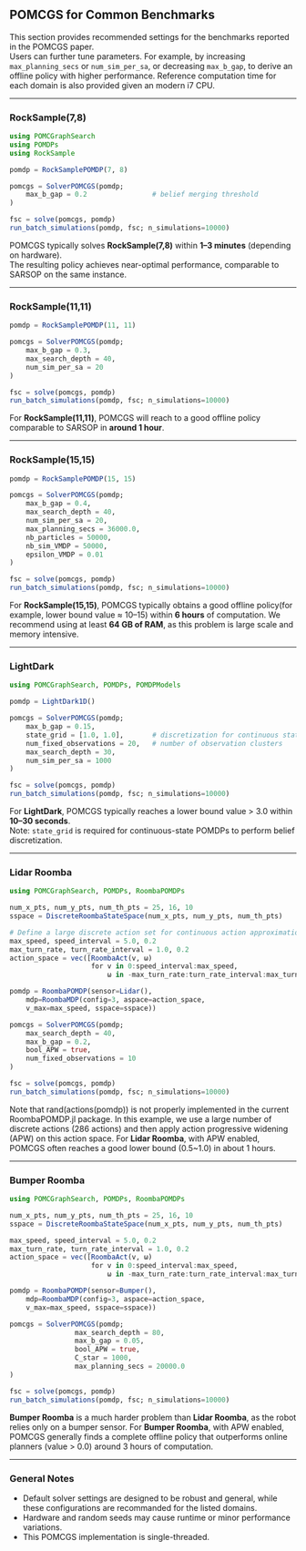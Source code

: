## POMCGS for Common Benchmarks

This section provides recommended settings for the benchmarks reported in the POMCGS paper.  
Users can further tune parameters.
For example, by increasing `max_planning_secs` or `num_sim_per_sa`, or decreasing `max_b_gap`, to derive an offline policy with higher performance.
Reference computation time for each domain is also provided given an modern i7 CPU.


---

### RockSample(7,8)

```julia
using POMCGraphSearch
using POMDPs
using RockSample

pomdp = RockSamplePOMDP(7, 8)

pomcgs = SolverPOMCGS(pomdp;
    max_b_gap = 0.2                # belief merging threshold
)

fsc = solve(pomcgs, pomdp)
run_batch_simulations(pomdp, fsc; n_simulations=10000)
```

POMCGS typically solves **RockSample(7,8)** within **1–3 minutes** (depending on hardware).  
The resulting policy achieves near-optimal performance, comparable to SARSOP on the same instance.

---

### RockSample(11,11)

```julia
pomdp = RockSamplePOMDP(11, 11)

pomcgs = SolverPOMCGS(pomdp;
    max_b_gap = 0.3,
    max_search_depth = 40,
    num_sim_per_sa = 20
)

fsc = solve(pomcgs, pomdp)
run_batch_simulations(pomdp, fsc; n_simulations=10000)
```

For **RockSample(11,11)**, POMCGS will reach to a good offline policy comparable to SARSOP in **around 1 hour**. 

---

### RockSample(15,15)

```julia
pomdp = RockSamplePOMDP(15, 15)

pomcgs = SolverPOMCGS(pomdp;
    max_b_gap = 0.4,
    max_search_depth = 40,
    num_sim_per_sa = 20,
    max_planning_secs = 36000.0,
    nb_particles = 50000,
    nb_sim_VMDP = 50000,
    epsilon_VMDP = 0.01
)

fsc = solve(pomcgs, pomdp)
run_batch_simulations(pomdp, fsc; n_simulations=10000)
```

For **RockSample(15,15)**, POMCGS typically obtains a good offline policy(for example, lower bound value ≈ 10–15) within **6 hours** of computation. We recommend using at least **64 GB of RAM**, as this problem is large scale and memory intensive.


---

### LightDark

```julia
using POMCGraphSearch, POMDPs, POMDPModels

pomdp = LightDark1D()

pomcgs = SolverPOMCGS(pomdp;
    max_b_gap = 0.15,
    state_grid = [1.0, 1.0],       # discretization for continuous states
    num_fixed_observations = 20,   # number of observation clusters
    max_search_depth = 30,
    num_sim_per_sa = 1000
)

fsc = solve(pomcgs, pomdp)
run_batch_simulations(pomdp, fsc; n_simulations=10000)
```

For **LightDark**, POMCGS typically reaches a lower bound value > 3.0 within **10–30 seconds**.  
Note: `state_grid` is required for continuous-state POMDPs to perform belief discretization.

---

### Lidar Roomba

```julia
using POMCGraphSearch, POMDPs, RoombaPOMDPs

num_x_pts, num_y_pts, num_th_pts = 25, 16, 10
sspace = DiscreteRoombaStateSpace(num_x_pts, num_y_pts, num_th_pts)

# Define a large discrete action set for continuous action approximation
max_speed, speed_interval = 5.0, 0.2
max_turn_rate, turn_rate_interval = 1.0, 0.2
action_space = vec([RoombaAct(v, ω)
                    for v in 0:speed_interval:max_speed,
                        ω in -max_turn_rate:turn_rate_interval:max_turn_rate])

pomdp = RoombaPOMDP(sensor=Lidar(),
    mdp=RoombaMDP(config=3, aspace=action_space,
    v_max=max_speed, sspace=sspace))

pomcgs = SolverPOMCGS(pomdp;
    max_search_depth = 40,
    max_b_gap = 0.2,
    bool_APW = true,
    num_fixed_observations = 10
)

fsc = solve(pomcgs, pomdp)
run_batch_simulations(pomdp, fsc; n_simulations=10000)
```
Note that rand(actions(pomdp)) is not properly implemented in the current RoombaPOMDP.jl package.
In this example, we use a large number of discrete actions (286 actions) and then apply action progressive widening (APW) on this action space.
For **Lidar Roomba**, with APW enabled,  POMCGS often reaches a good lower bound (0.5~1.0) in about 1 hours.

---

### Bumper Roomba

```julia
using POMCGraphSearch, POMDPs, RoombaPOMDPs

num_x_pts, num_y_pts, num_th_pts = 25, 16, 10
sspace = DiscreteRoombaStateSpace(num_x_pts, num_y_pts, num_th_pts)

max_speed, speed_interval = 5.0, 0.2
max_turn_rate, turn_rate_interval = 1.0, 0.2
action_space = vec([RoombaAct(v, ω)
                    for v in 0:speed_interval:max_speed,
                        ω in -max_turn_rate:turn_rate_interval:max_turn_rate])

pomdp = RoombaPOMDP(sensor=Bumper(),
    mdp=RoombaMDP(config=3, aspace=action_space,
    v_max=max_speed, sspace=sspace))

pomcgs = SolverPOMCGS(pomdp;
                max_search_depth = 80,
                max_b_gap = 0.05,
                bool_APW = true,
                C_star = 1000,
                max_planning_secs = 20000.0
)

fsc = solve(pomcgs, pomdp)
run_batch_simulations(pomdp, fsc; n_simulations=10000)
```
**Bumper Roomba** is a much harder problem than **Lidar Roomba**, as the robot relies only on a bumper sensor. For **Bumper Roomba**, with APW enabled, POMCGS generally finds a complete offline policy that outperforms online planners (value > 0.0) around 3 hours of computation.


---

### General Notes
- Default solver settings are designed to be robust and general, while these configurations are recommanded for the listed domains.  
- Hardware and random seeds may cause runtime or minor performance variations.
- This POMCGS implementation is single-threaded.